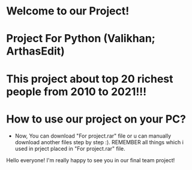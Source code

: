# Welcome to our Project!
# Project For Python (Valikhan; ArthasEdit)
# This project about top 20 richest people from 2010 to 2021!!!
# How to use our project on your PC?

- Now, You can download "For project.rar" file or u can manually download another files step by step :). REMEMBER all things which i used in prject placed in "For project.rar" file.

Hello everyone! I'm really happy to see you in our final team project! 
